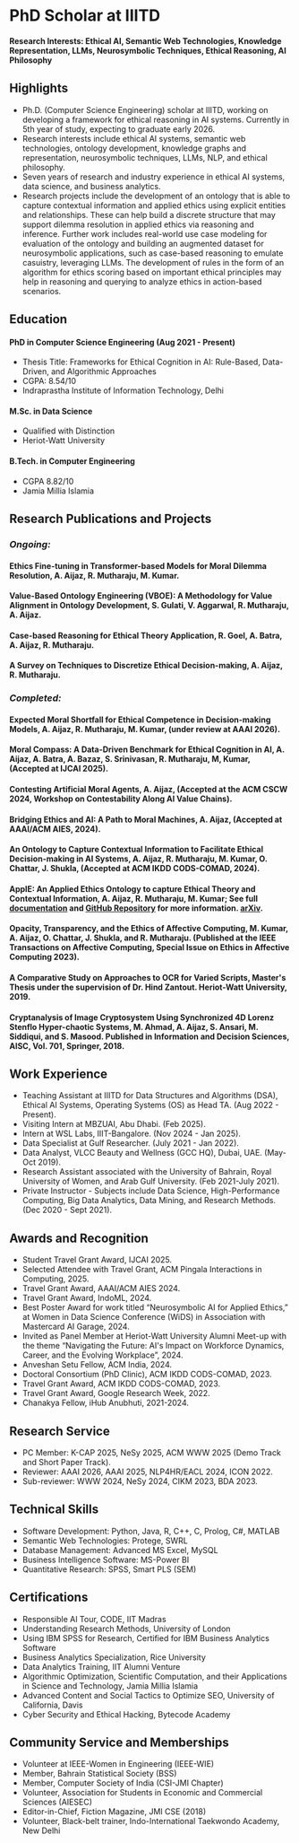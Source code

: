 # PhD Scholar at IIITD
#### Research Interests: Ethical AI, Semantic Web Technologies, Knowledge Representation, LLMs, Neurosymbolic Techniques, Ethical Reasoning, AI Philosophy

## Highlights
- Ph.D. (Computer Science Engineering) scholar at IIITD, working on developing a framework for ethical reasoning in AI systems. Currently in 5th year of study, expecting to graduate early 2026. 
- Research interests include ethical AI systems, semantic web technologies, ontology development, knowledge graphs and representation, neurosymbolic techniques, LLMs, NLP, and ethical philosophy.
- Seven years of research and industry experience in ethical AI systems, data science, and business analytics.
- Research projects include the development of an ontology that is able to capture contextual information and applied ethics using explicit entities and relationships. These can help build a discrete structure that may support dilemma resolution in applied ethics via reasoning and inference. Further work includes real-world use case modeling for evaluation of the ontology and building an augmented dataset for neurosymbolic applications, such as case-based reasoning to emulate casuistry, leveraging LLMs. The development of rules in the form of an algorithm for ethics scoring based on important ethical principles may help in reasoning and querying to analyze ethics in action-based scenarios.

## Education
#### PhD in Computer Science Engineering (Aug 2021 - Present)
- Thesis Title: Frameworks for Ethical Cognition in AI: Rule-Based, Data-Driven, and Algorithmic Approaches
- CGPA: 8.54/10
- Indraprastha Institute of Information Technology, Delhi

#### M.Sc. in Data Science
- Qualified with Distinction
- Heriot-Watt University

#### B.Tech. in Computer Engineering
- CGPA 8.82/10
- Jamia Millia Islamia

## Research Publications and Projects
### _Ongoing:_

#### Ethics Fine-tuning in Transformer-based Models for Moral Dilemma Resolution, A. Aijaz, R. Mutharaju, M. Kumar.
#### Value-Based Ontology Engineering (VBOE): A Methodology for Value Alignment in Ontology Development, S. Gulati, V. Aggarwal, R. Mutharaju, A. Aijaz. 
#### Case-based Reasoning for Ethical Theory Application, R. Goel, A. Batra, A. Aijaz, R. Mutharaju.
#### A Survey on Techniques to Discretize Ethical Decision-making, A. Aijaz, R. Mutharaju.

### _Completed:_

#### Expected Moral Shortfall for Ethical Competence in Decision-making Models, A. Aijaz, R. Mutharaju, M. Kumar, (under review at AAAI 2026).

#### Moral Compass: A Data-Driven Benchmark for Ethical Cognition in AI, A. Aijaz, A. Batra, A. Bazaz, S. Srinivasan, R. Mutharaju, M, Kumar, (Accepted at IJCAI 2025).

#### Contesting Artificial Moral Agents, A. Aijaz, (Accepted at the ACM CSCW 2024, Workshop on Contestability Along AI Value Chains).

#### Bridging Ethics and AI: A Path to Moral Machines, A. Aijaz, (Accepted at AAAI/ACM AIES, 2024).

#### An Ontology to Capture Contextual Information to Facilitate Ethical Decision-making in AI Systems, A. Aijaz, R. Mutharaju, M. Kumar, O. Chattar, J. Shukla, (Accepted at ACM IKDD CODS-COMAD, 2024).

#### ApplE: An Applied Ethics Ontology to capture Ethical Theory and Contextual Information, A. Aijaz, R. Mutharaju, M. Kumar; See full [documentation](https://purl.org/appliedethicsontology/documentation) and [GitHub Repository](https://github.com/kracr/applied-ethics-ontology) for more information. [arXiv](https://arxiv.org/abs/2502.05110).

#### Opacity, Transparency, and the Ethics of Affective Computing, M. Kumar, A. Aijaz, O. Chattar, J. Shukla, and R. Mutharaju. (Published at the IEEE Transactions on Affective Computing, Special Issue on Ethics in Affective Computing 2023).

#### A Comparative Study on Approaches to OCR for Varied Scripts, Master's Thesis under the supervision of Dr. Hind Zantout. Heriot-Watt University, 2019.

#### Cryptanalysis of Image Cryptosystem Using Synchronized 4D Lorenz Stenflo Hyper-chaotic Systems, M. Ahmad, A. Aijaz, S. Ansari, M. Siddiqui, and S. Masood. Published in Information and Decision Sciences, AISC, Vol. 701, Springer, 2018.

## Work Experience

- Teaching Assistant at IIITD for Data Structures and Algorithms (DSA), Ethical AI Systems, Operating Systems (OS) as Head TA. (Aug 2022 - Present).
- Visiting Intern at MBZUAI, Abu Dhabi. (Feb 2025).
- Intern at WSL Labs, IIIT-Bangalore. (Nov 2024 - Jan 2025).
- Data Specialist at Gulf Researcher. (July 2021 - Jan 2022). 
- Data Analyst, VLCC Beauty and Wellness (GCC HQ), Dubai, UAE. (May-Oct 2019).
- Research Assistant associated with the University of Bahrain, Royal University of Women, and Arab Gulf University. (Feb 2021-July 2021).
- Private Instructor - Subjects include Data Science, High-Performance Computing, Big Data Analytics, Data Mining, and Research Methods. (Dec 2020 - Sept 2021).

## Awards and Recognition
- Student Travel Grant Award, IJCAI 2025.
- Selected Attendee with Travel Grant, ACM Pingala Interactions in Computing, 2025.
- Travel Grant Award, AAAI/ACM AIES 2024.
- Travel Grant Award, IndoML, 2024.
- Best Poster Award for work titled “Neurosymbolic AI for Applied Ethics,” at Women in Data Science Conference (WiDS) in Association with Mastercard AI Garage, 2024.
- Invited as Panel Member at Heriot-Watt University Alumni Meet-up with the theme “Navigating the Future: AI's Impact on Workforce Dynamics, Career, and the Evolving Workplace”, 2024.
- Anveshan Setu Fellow, ACM India, 2024.
- Doctoral Consortium (PhD Clinic), ACM IKDD CODS-COMAD, 2023. 
- Travel Grant Award, ACM IKDD CODS-COMAD, 2023.
- Travel Grant Award, Google Research Week, 2022.
- Chanakya Fellow, iHub Anubhuti, 2021-2024.

## Research Service
- PC Member: K-CAP 2025, NeSy 2025, ACM WWW 2025 (Demo Track and Short Paper Track). 
- Reviewer: AAAI 2026, AAAI 2025, NLP4HR/EACL 2024, ICON 2022.
- Sub-reviewer: WWW 2024, NeSy 2024, CIKM 2023, BDA 2023.

## Technical Skills
- Software Development: Python, Java, R, C++, C, Prolog, C#, MATLAB
- Semantic Web Technologies: Protege, SWRL
- Database Management: Advanced MS Excel, MySQL
- Business Intelligence Software: MS-Power BI
- Quantitative Research: SPSS, Smart PLS (SEM)

## Certifications
- Responsible AI Tour, CODE, IIT Madras
- Understanding Research Methods, University of London
- Using IBM SPSS for Research, Certified for IBM Business Analytics Software
- Business Analytics Specialization, Rice University
- Data Analytics Training, IIT Alumni Venture
- Algorithmic Optimization, Scientific Computation, and their Applications in Science and Technology, Jamia Millia Islamia
- Advanced Content and Social Tactics to Optimize SEO, University of California, Davis
- Cyber Security and Ethical Hacking, Bytecode Academy

## Community Service and Memberships
- Volunteer at IEEE-Women in Engineering (IEEE-WIE)
- Member, Bahrain Statistical Society (BSS)
- Member, Computer Society of India (CSI-JMI Chapter)
- Volunteer, Association for Students in Economic and Commercial Sciences (AIESEC)
- Editor-in-Chief, Fiction Magazine, JMI CSE (2018) 
- Volunteer, Black-belt trainer, Indo-International Taekwondo Academy, New Delhi
